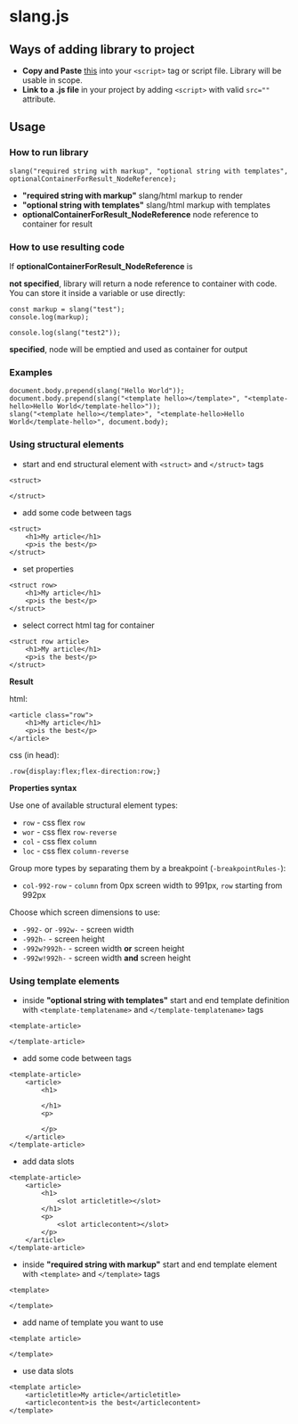 # slang.js

## Ways of adding library to project

- **Copy and Paste** [this](https://raw.githubusercontent.com/grezisek/grezisek-libraries/main/slang/slang.js) into your `<script>` tag or script file. Library will be usable in scope.
- **Link to a .js file** in your project by adding `<script>` with valid `src=""` attribute.

## Usage


### How to run library
```
slang("required string with markup", "optional string with templates", optionalContainerForResult_NodeReference);
```

- **"required string with markup"** slang/html markup to render
- **"optional string with templates"** slang/html markup with templates
- **optionalContainerForResult_NodeReference** node reference to container for result

### How to use resulting code

If **optionalContainerForResult_NodeReference** is 

**not specified**, library will return a node reference to container with code.
You can store it inside a variable or use directly:

```
const markup = slang("test");
console.log(markup);

console.log(slang("test2"));
```

**specified**, node will be emptied and used as container for output

### Examples

```
document.body.prepend(slang("Hello World"));
document.body.prepend(slang("<template hello></template>", "<template-hello>Hello World</template-hello>"));
slang("<template hello></template>", "<template-hello>Hello World</template-hello>", document.body);
```

### Using structural elements

- start and end structural element with `<struct>` and `</struct>` tags

```
<struct>

</struct>
```

- add some code between tags

```
<struct>
    <h1>My article</h1>
    <p>is the best</p>
</struct>
```

- set properties

```
<struct row>
    <h1>My article</h1>
    <p>is the best</p>
</struct>
```

- select correct html tag for container

```
<struct row article>
    <h1>My article</h1>
    <p>is the best</p>
</struct>
```

**Result**

html:

```
<article class="row">
    <h1>My article</h1>
    <p>is the best</p>
</article>
```

css (in head):

```
.row{display:flex;flex-direction:row;}
```

**Properties syntax**

Use one of available structural element types:

- `row` - css flex `row`
- `wor` - css flex `row-reverse` 
- `col` - css flex `column`
- `loc` - css flex `column-reverse`

Group more types by separating them by a breakpoint (`-breakpointRules-`):

- `col-992-row` - `column` from 0px screen width to 991px, `row` starting from 992px

Choose which screen dimensions to use:

- `-992-` or `-992w-` - screen width
- `-992h-` - screen height
- `-992w?992h-` - screen width **or** screen height
- `-992w!992h-` - screen width **and** screen height


### Using template elements

- inside **"optional string with templates"** start and end template definition with `<template-templatename>` and `</template-templatename>` tags

```
<template-article>

</template-article>
```

- add some code between tags

```
<template-article>
    <article>
        <h1>

        </h1>
        <p>

        </p>
    </article>
</template-article>
```

- add data slots

```
<template-article>
    <article>
        <h1>
            <slot articletitle></slot>
        </h1>
        <p>
            <slot articlecontent></slot>
        </p>
    </article>
</template-article>
```

- inside **"required string with markup"** start and end template element with `<template>` and `</template>` tags

```
<template>

</template>
```

- add name of template you want to use

```
<template article>

</template>
```

- use data slots

```
<template article>
    <articletitle>My article</articletitle>
    <articlecontent>is the best</articlecontent>
</template>
```



